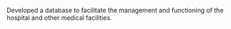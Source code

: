 Developed a database to facilitate the management and functioning of the hospital and other medical facilities.
